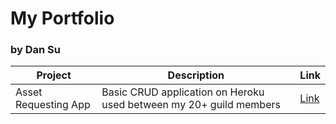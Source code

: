 # My Portfolio
### by Dan Su

| Project | Description | Link|
|-------|------------|----|
| Asset Requesting App | Basic CRUD application on Heroku used between my 20+ guild members | [Link](https://danpursuit.github.io/asset-requests)|
